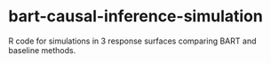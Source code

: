 # bart-causal-inference-simulation
R code for simulations in 3 response surfaces comparing BART and baseline methods.
